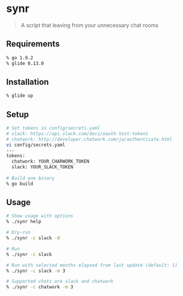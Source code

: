 # synr
> A script that leaving from your unnecessary chat rooms

## Requirements
```bash
% go 1.9.2
% glide 0.13.0
```

## Installation
```bash
% glide up
```

## Setup
```bash
# Set tokens in config/secrets.yaml
# slack: https://api.slack.com/docs/oauth-test-tokens
# chatwork: http://developer.chatwork.com/ja/authenticate.html
vi config/secrets.yaml
---
tokens:
  chatwork: YOUR_CHARWORK_TOKEN
  slack: YOUR_SLACK_TOKEN
  
# Build one binary
% go build
```

## Usage
```bash
# Show usage with options
% ./synr help

# Dry-run
% ./synr -c slack -d

# Run
% ./synr -c slack

# Run with selected months elapsed from last update (default: 1)
% ./synr -c slack -m 3

# Supported chats are slack and chatwork
% ./synr -c chatwork -m 3
```
